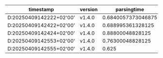 |timestamp|version|parsingtime|
|-----------|---------|--------------|
|D:20250409142222+02'00'|v1.4.0|0.6840057373046875|
|D:20250409142422+02'00'|v1.4.0|0.688995361328125|
|D:20250409142424+02'00'|v1.4.0|0.88800048828125|
|D:20250409142553+02'00'|v1.4.0|0.76300048828125|
|D:20250409142555+02'00'|v1.4.0|0.625|
